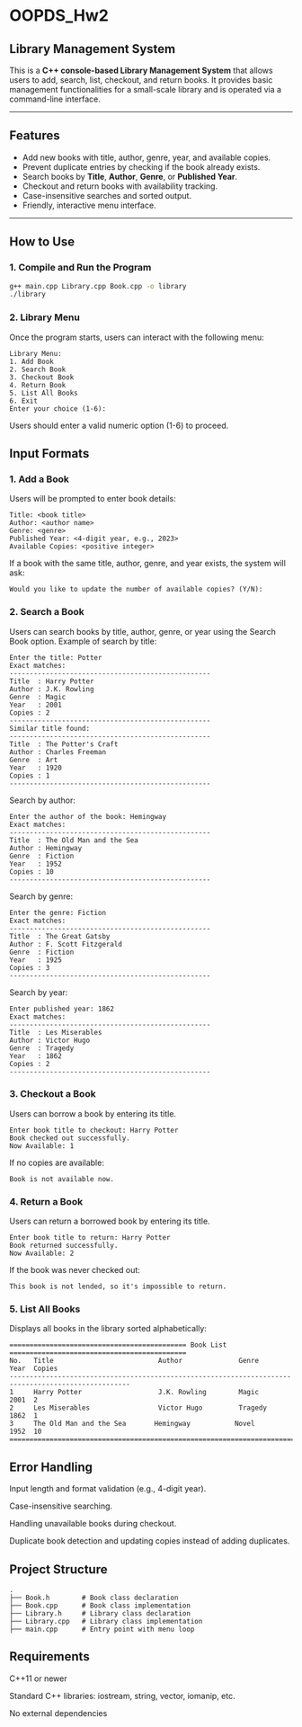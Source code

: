 # OOPDS_Hw2  
## Library Management System

This is a **C++ console-based Library Management System** that allows users to add, search, list, checkout, and return books. It provides basic management functionalities for a small-scale library and is operated via a command-line interface.

---

## Features

- Add new books with title, author, genre, year, and available copies.
- Prevent duplicate entries by checking if the book already exists.
- Search books by **Title**, **Author**, **Genre**, or **Published Year**.
- Checkout and return books with availability tracking.
- Case-insensitive searches and sorted output.
- Friendly, interactive menu interface.

---

## How to Use

### 1. Compile and Run the Program
```bash
g++ main.cpp Library.cpp Book.cpp -o library
./library
```
### 2. Library Menu
Once the program starts, users can interact with the following menu:
```plaintext
Library Menu:
1. Add Book
2. Search Book
3. Checkout Book
4. Return Book
5. List All Books
6. Exit
Enter your choice (1-6):
```
Users should enter a valid numeric option (1-6) to proceed.

## Input Formats
### 1. Add a Book
Users will be prompted to enter book details:

```plaintext
Title: <book title>
Author: <author name>
Genre: <genre>
Published Year: <4-digit year, e.g., 2023>
Available Copies: <positive integer>
```
If a book with the same title, author, genre, and year exists, the system will ask:

```plaintext
Would you like to update the number of available copies? (Y/N):
```
### 2. Search a Book
Users can search books by title, author, genre, or year using the Search Book option.
Example of search by title:
```plaintext
Enter the title: Potter
Exact matches:
--------------------------------------------------
Title  : Harry Potter
Author : J.K. Rowling
Genre  : Magic
Year   : 2001
Copies : 2
--------------------------------------------------
Similar title found:
--------------------------------------------------
Title  : The Potter's Craft
Author : Charles Freeman
Genre  : Art
Year   : 1920
Copies : 1
--------------------------------------------------
```
Search by author:
```plaintext
Enter the author of the book: Hemingway
Exact matches:
--------------------------------------------------
Title  : The Old Man and the Sea
Author : Hemingway
Genre  : Fiction
Year   : 1952
Copies : 10
--------------------------------------------------
```
Search by genre:

```plaintext
Enter the genre: Fiction
Exact matches:
--------------------------------------------------
Title  : The Great Gatsby
Author : F. Scott Fitzgerald
Genre  : Fiction
Year   : 1925
Copies : 3
--------------------------------------------------
```
Search by year:

```plaintext
Enter published year: 1862
Exact matches:
--------------------------------------------------
Title  : Les Miserables
Author : Victor Hugo
Genre  : Tragedy
Year   : 1862
Copies : 2
--------------------------------------------------
```

### 3. Checkout a Book
Users can borrow a book by entering its title.

```plaintext
Enter book title to checkout: Harry Potter
Book checked out successfully.
Now Available: 1
```
If no copies are available:
```plaintext
Book is not available now.
```
### 4. Return a Book
Users can return a borrowed book by entering its title.
```plaintext
Enter book title to return: Harry Potter
Book returned successfully.
Now Available: 2
```
If the book was never checked out:
```plaintext
This book is not lended, so it's impossible to return.
```
### 5. List All Books
Displays all books in the library sorted alphabetically:

```plaintext
============================================ Book List ============================================
No.   Title                          Author              Genre             Year  Copies
----------------------------------------------------------------------------------------------------
1     Harry Potter                   J.K. Rowling        Magic             2001  2
2     Les Miserables                 Victor Hugo         Tragedy           1862  1
3     The Old Man and the Sea       Hemingway           Novel             1952  10
====================================================================================================
```
## Error Handling
Input length and format validation (e.g., 4-digit year).

Case-insensitive searching.

Handling unavailable books during checkout.

Duplicate book detection and updating copies instead of adding duplicates.

## Project Structure
```plaintxt
.
├── Book.h        # Book class declaration
├── Book.cpp      # Book class implementation
├── Library.h     # Library class declaration
├── Library.cpp   # Library class implementation
├── main.cpp      # Entry point with menu loop
```
## Requirements
C++11 or newer

Standard C++ libraries: iostream, string, vector, iomanip, etc.

No external dependencies

